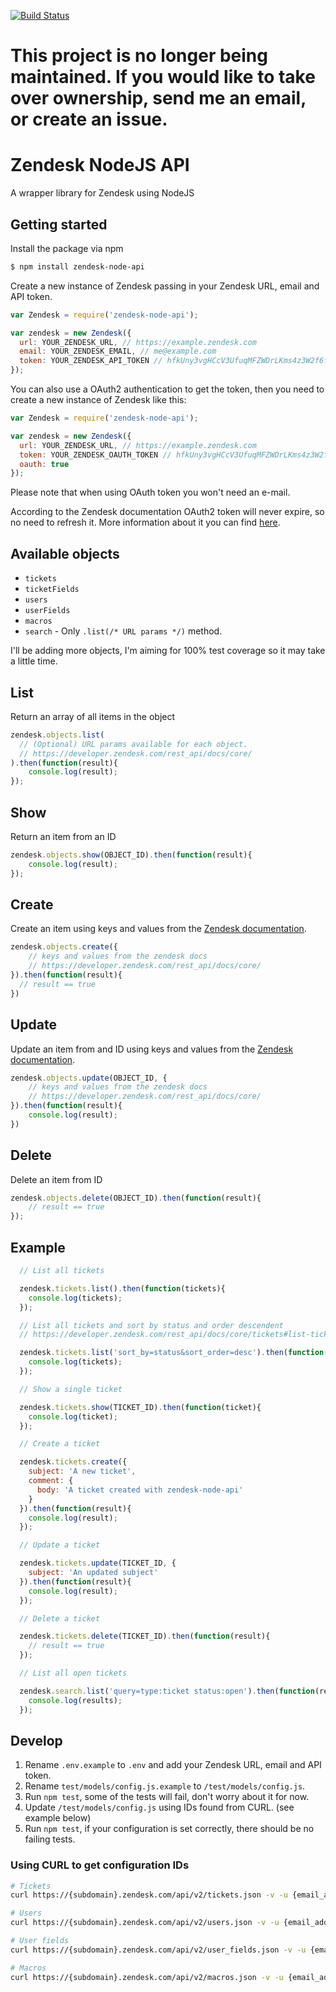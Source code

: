 [![Build Status](https://travis-ci.org/dashedstripes/zendesk-node-api.svg?branch=master)](https://travis-ci.org/dashedstripes/zendesk-node-api)

# This project is no longer being maintained. If you would like to take over ownership, send me an email, or create an issue.

# Zendesk NodeJS API
A wrapper library for Zendesk using NodeJS

## Getting started
Install the package via npm

```bash
$ npm install zendesk-node-api
```

Create a new instance of Zendesk passing in your Zendesk URL, email and API token.

```javascript
var Zendesk = require('zendesk-node-api');

var zendesk = new Zendesk({
  url: YOUR_ZENDESK_URL, // https://example.zendesk.com
  email: YOUR_ZENDESK_EMAIL, // me@example.com
  token: YOUR_ZENDESK_API_TOKEN // hfkUny3vgHCcV3UfuqMFZWDrLKms4z3W2f6ftjPT
});
```

You can also use a OAuth2 authentication to get the token, then you need to create a new instance of Zendesk like this:

```javascript
var Zendesk = require('zendesk-node-api');

var zendesk = new Zendesk({
  url: YOUR_ZENDESK_URL, // https://example.zendesk.com
  token: YOUR_ZENDESK_OAUTH_TOKEN // hfkUny3vgHCcV3UfuqMFZWDrLKms4z3W2f6ftjPT,
  oauth: true
});
```
Please note that when using OAuth token you won't need an e-mail.

According to the Zendesk documentation OAuth2 token will never expire, so no need to refresh it. 
More information about it you can find [here](https://support.zendesk.com/hc/en-us/articles/203663836-Using-OAuth-authentication-with-your-application#topic_kcn_23s_qk).

## Available objects
- ```tickets```
- ```ticketFields```
- ```users```
- ```userFields```
- ```macros```
- ```search``` - Only `.list(/* URL params */)` method.

I'll be adding more objects, I'm aiming for 100% test coverage so it may take a little time.

## List
Return an array of all items in the object

``` javascript
zendesk.objects.list(
  // (Optional) URL params available for each object.
  // https://developer.zendesk.com/rest_api/docs/core/
).then(function(result){
    console.log(result);
});
```

## Show
Return an item from an ID

``` javascript
zendesk.objects.show(OBJECT_ID).then(function(result){
    console.log(result);
});
```

## Create
Create an item using keys and values from the [Zendesk documentation](https://developer.zendesk.com/rest_api/docs/core/).

``` javascript
zendesk.objects.create({
    // keys and values from the zendesk docs
    // https://developer.zendesk.com/rest_api/docs/core/
}).then(function(result){
  // result == true
})
```

## Update
Update an item from and ID using keys and values from the [Zendesk documentation](https://developer.zendesk.com/rest_api/docs/core/).

``` javascript
zendesk.objects.update(OBJECT_ID, {
    // keys and values from the zendesk docs
    // https://developer.zendesk.com/rest_api/docs/core/
}).then(function(result){
    console.log(result);
})
```

## Delete
Delete an item from ID

``` javascript
zendesk.objects.delete(OBJECT_ID).then(function(result){
    // result == true
});
```

## Example

``` javascript
  // List all tickets

  zendesk.tickets.list().then(function(tickets){
    console.log(tickets);
  });

  // List all tickets and sort by status and order descendent
  // https://developer.zendesk.com/rest_api/docs/core/tickets#list-tickets

  zendesk.tickets.list('sort_by=status&sort_order=desc').then(function(tickets){
    console.log(tickets);
  });

  // Show a single ticket

  zendesk.tickets.show(TICKET_ID).then(function(ticket){
    console.log(ticket);
  });

  // Create a ticket

  zendesk.tickets.create({
    subject: 'A new ticket',
    comment: {
      body: 'A ticket created with zendesk-node-api'
    }
  }).then(function(result){
    console.log(result);
  });

  // Update a ticket

  zendesk.tickets.update(TICKET_ID, {
    subject: 'An updated subject'
  }).then(function(result){
    console.log(result);
  });

  // Delete a ticket

  zendesk.tickets.delete(TICKET_ID).then(function(result){
    // result == true
  });

  // List all open tickets

  zendesk.search.list('query=type:ticket status:open').then(function(results){
    console.log(results);
  });

```

## Develop

1. Rename `.env.example` to `.env` and add your Zendesk URL, email and API token.
2. Rename `test/models/config.js.example` to `/test/models/config.js`.
3. Run `npm test`, some of the tests will fail, don't worry about it for now.
4. Update `/test/models/config.js` using IDs found from CURL. (see example below)
5. Run `npm test`, if your configuration is set correctly, there should be no failing tests.

### Using CURL to get configuration IDs

```bash
# Tickets
curl https://{subdomain}.zendesk.com/api/v2/tickets.json -v -u {email_address}:{password}

# Users
curl https://{subdomain}.zendesk.com/api/v2/users.json -v -u {email_address}:{password}

# User fields
curl https://{subdomain}.zendesk.com/api/v2/user_fields.json -v -u {email_address}:{password}

# Macros
curl https://{subdomain}.zendesk.com/api/v2/macros.json -v -u {email_address}:{password}
```
